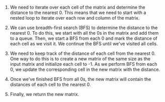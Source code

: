 1. We need to iterate over each cell of the matrix and determine the distance to the nearest 0. This means that we need to start with a nested loop to iterate over each row and column of the matrix.

2. We can use breadth-first search (BFS) to determine the distance to the nearest 0. To do this, we start with all the 0s in the matrix and add them to a queue. Then, we start a BFS from each 0 and mark the distance of each cell as we visit it. We continue the BFS until we've visited all cells.

3. We need to keep track of the distance of each cell from the nearest 0. One way to do this is to create a new matrix of the same size as the input matrix and initialize each cell to -1. As we perform BFS from each 0, we update the corresponding cell in the new matrix with the distance.

4. Once we've finished BFS from all 0s, the new matrix will contain the distances of each cell to the nearest 0.

5. Finally, we return the new matrix.

